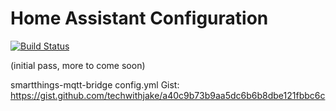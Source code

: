 # Home Assistant Configuration

[![Build Status](https://travis-ci.org/techwithjake/home-assistant-config.svg?branch=master)](https://travis-ci.org/techwithjake/home-assistant-config)

 (initial pass, more to come soon)

smartthings-mqtt-bridge config.yml Gist: https://gist.github.com/techwithjake/a40c9b73b9aa5dc6b6b8dbe121fbbc6c
